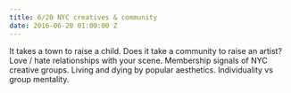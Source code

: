 ```yaml
---
title: 6/20 NYC creatives & community
date: 2016-06-20 01:00:00 Z
---
```


It takes a town to raise a child. Does it take a community to raise an artist? Love / hate relationships with your scene. Membership signals of NYC creative groups. Living and dying by popular aesthetics. Individuality vs group mentality.